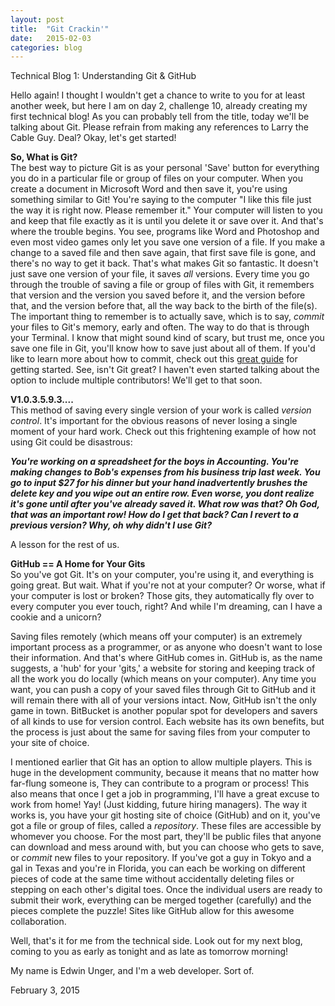 ```yaml
---
layout: post
title:  "Git Crackin'"
date:   2015-02-03
categories: blog
---
```


Technical Blog 1: Understanding Git & GitHub
  <p>
    Hello again! I thought I wouldn't get a chance to write to you for at least another week, but here I am on day 2, challenge 10, already creating my first technical blog! As you can probably tell from the title, today we'll be talking about Git. Please refrain from making any references to Larry the Cable Guy. Deal? Okay, let's get started!
  </p>
  <p>
    <strong>So, What is Git?</strong><br>
    The best way to picture Git is as your personal 'Save' button for everything you do in a particular file or group of files on your computer. When you create a document in Microsoft Word and then save it, you're using something similar to Git! You're saying to the computer "I like this file just the way it is right now. Please remember it." Your computer will listen to you and keep that file exactly as it is until you delete it or save over it. And that's where the trouble begins. You see, programs like Word and Photoshop and even most video games only let you save one version of a file. If you make a change to a saved file and then save again, that first save file is gone, and there's no way to get it back. That's what makes Git so fantastic. It doesn't just save one version of your file, it saves <em>all</em>  versions. Every time you go through the trouble of saving a file or group of files with Git, it remembers that version and the version you saved before it, and the version before that, and the version before that, all the way back to the birth of the file(s). The important thing to remember is to actually save, which is to say, <em>commit</em> your files to Git's memory, early and often. The way to do that is through your Terminal. I know that might sound kind of scary, but trust me, once you save one file in Git, you'll know how to save just about all of them. If you'd like to learn more about how to commit, check out this <a href = "http://rogerdudler.github.io/git-guide/">great guide</a> for getting started. See, isn't Git great? I haven't even started talking about the option to include multiple contributors! We'll get to that soon.
  </p>
  <p>
    <strong>V1.0.3.5.9.3....</strong><br>
    This method of saving every single version of your work is called <em>version control</em>. It's important for the obvious reasons of never losing a single moment of your hard work. Check out this frightening example of how not using Git could be disastrous:</p>
  <p>
    <em><strong>You're working on a spreadsheet for the boys in Accounting. You're making changes to Bob's expenses from his business trip last week. You go to input $27 for his dinner but your hand inadvertently brushes the delete key and you wipe out an entire row. Even worse, you dont realize it's gone until after you've already saved it. What row was that? Oh God, that was an important row! How do I get that back? Can I revert to a previous version? Why, oh why didn't I use Git?</strong></em>
  </p>
  <p>
    A lesson for the rest of us.
  </p>
  <p>
    <strong>GitHub == A Home for Your Gits</strong><br>
    So you've got Git. It's on your computer, you're using it, and everything is going great. But wait. What if you're not at your computer? Or worse, what if your computer is lost or broken? Those gits, they automatically fly over to every computer you ever touch, right? And while I'm dreaming, can I have a cookie and a unicorn?
  </p>
  <p>
    Saving files remotely (which means off your computer) is an extremely important process as a programmer, or as anyone who doesn't want to lose their information. And that's where GitHub comes in. GitHub is, as the name suggests, a 'hub' for your 'gits,' a website for storing and keeping track of all the work you do locally (which means on your computer). Any time you want, you can push a copy of your saved files through Git to GitHub and it will remain there with all of your versions intact. Now, GitHub isn't the only game in town. BitBucket is another popular spot for developers and savers of all kinds to use for version control. Each website has its own benefits, but the process is just about the same for saving files from your computer to your site of choice.
  </p>
  <p>
    I mentioned earlier that Git has an option to allow multiple players. This is huge in the development community, because it means that no matter how far-flung someone is, They can contribute to a program or process! This also means that once I get a job in programming, I'll have a great excuse to work from home! Yay! (Just kidding, future hiring managers). The way it works is, you have your git hosting site of choice (GitHub) and on it, you've got a file or group of files, called a <em>repository</em>. These files are accessible by whomever you choose. For the most part, they'll be public files that anyone can download and mess around with, but you can choose who gets to save, or <em>commit</em> new files to your repository. If you've got a guy in Tokyo and a gal in Texas and you're in Florida, you can each be working on different pieces of code at the same time without accidentally deleting files or stepping on each other's digital toes. Once the individual users are ready to submit their work, everything can be merged together (carefully) and the pieces complete the puzzle! Sites like GitHub allow for this awesome collaboration.
  </p>
  <p>
    Well, that's it for me from the technical side. Look out for my next blog, coming to you as early as tonight and as late as tomorrow morning!
  </p>
  <p>
    My name is Edwin Unger, and I'm a web developer. Sort of.
  </p>

  <p class="date">February 3, 2015</p>
  </section>